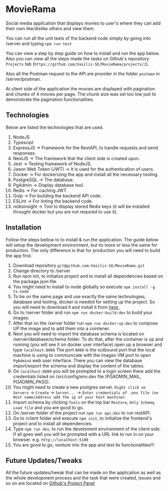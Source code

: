 # MovieRama

<p>
    Social media application that displays movies to user's where they 
    can add their own like/dislike others and view them. 
</p>

<p>
    You can run all the unit tests of the backend code simply by going into
    /server and typing <code>npm run test</code>
</p>

<p>
    You can view a step by step guide on how to install and run the app
    below. Also you can view all the steps made the tasks on Github's 
    repository <code>Projects</code> tab (<code>https://github.com/Vasilis-SE/MovieRama/projects/1</code>).
</p>

<p>
    Also all the Postman request to the API are provider in the folder <code>postman</code> in /server/postman.
</p>

<p>
    At client side of the application the movies are displayed with pagination and chunks of 4 movies per page.
    The chunk size was set too low just to demonstrate the pagination functionalities.
</p>

## Technologies 

<p>
    Below are listed the technologies that are used.
</p>

<ol>
    <li> NodeJS </li>
    <li> Typescipt </li>
    <li> ExpressJS -> Framework for the RestAPI, to handle requests and send responses. </li>
    <li> NextJS -> The framework that the client side is created upon. </li>
    <li> Jest -> Testing framework of NodeJS. </li>
    <li> Jason Web Token (JWT) -> It is used for the authentication of users. </li>
    <li> Docker -> For dockerizing the app and install all the necessary tooling. </li>
    <li> PostgreSQL -> The database. </li>
    <li> PgAdmin -> Display database tool. </li>
    <li> Redis -> For caching JWT. </li>
    <li> Gulp -> For building the backend API code. </li>
    <li> ESLint -> For linting the backend code. </li>
    <li> redisinsight -> Tool to display stored Redis keys (it will be installed throught docker but you are not required to use it). </li>
</ol>

## Installation 

<p>
    Follow the steps bellow to to install & run the application. The guide below will setup the 
    development environment, but its more or less the same for production. The only difference
    is that for production you will need to build the app first.
</p>

<ol>
    <li> Download repository <code>git@github.com:Vasilis-SE/MovieRama.git</code> </li>
    <li> Change directory to /server </li>
    <li> 
        Run npm init, to initialize project and to install all dependencies 
        based on the package.json file.
    </li>
    <li> 
        You might need to install ts-node globally so execute 
        <code>npm install -g ts-node</code> 
    </li>
    <li> 
        To be on the same page and use exactly the same technologies, 
        database and tooling, docker is needed for setting up the project. 
        So you will need to download it and install it from 
        <a href="https://docs.docker.com/get-docker/"> here </a>.
    </li>
    <li> 
        Go to /server folder and run <code>npm run docker:build:dev</code> 
        to build your images.
    </li>
    <li> 
        After that on the /server folder run <code>npm run docker:up:dev</code> 
        to compose UP the image and to add them into a cointener.
    </li>
    <li> 
        Next you will need to import the database schema is located on 
        /server/database/schema folder. To do that, after the container is up and running
        (you will see it on docker user interface) open up a browser and type
        <code>localhost:8080</code> The port <code>8080</code> is the outbound
        port that the local machine is using to communicate with the images VM port
        to open <code>PgAdmin4</code> web user interface. There you can view the 
        database import/export the schema and display the content of the tables.
    </li>
    <li> 
        On <code>localhost:8080</code> you will be prompted to a login screen there 
        add the credentials listed on /src/config/env.dev file (PGADMIN_MAIL, PGADMIN_PASS).
    </li>
    <li> 
        You might need to create a new postgres server. <code>Right click on Servers</code>
        -> <code>Create</code> -> <code>Server...</code> -> 
        <code>Enter credentials of .env file (on Host name/address add the ip of your host machine)</code>
    </li>
    <li> 
        Import schema by clicking <code>Tools</code> on the top bar <code>Restore</code>,
        <code>Only Schema</code>, <code>Load file</code> and you are good to go.
    </li>
    <li> 
        On /server folder of the project run <code>npm run api:dev</code> to run restAPI.
    </li>
    <li> 
        Go to /client folder and execute <code>npm init</code>, to initialize the frontend's 
        project and to install all dependencies.
    </li>
    <li> 
        Type <code>npm run dev</code>, to run the develoment environment of the client side.
        If all goes well you will be prompted with a URL link to run in on your browser.
        e.g. <code>http://localhost:5100</code>
    </li>
    <li> 
        You are good to go, venture into the app and test its functionalities!!!
    </li>
</ol>

## Future Updates/Tweaks

<p>
    All the future updates/tweak that can be made on the application as well as the whole
    development process and the task that were created, issues and so on are located on
    <a href="https://github.com/Vasilis-SE/MovieRama/projects/1" target="_blank"> Github's Project Panel </a>
</p>
